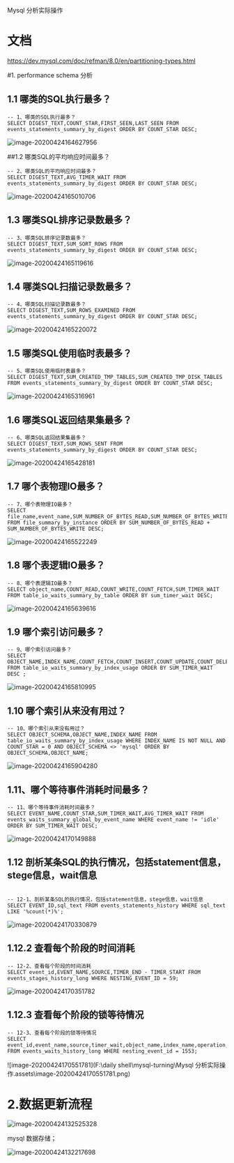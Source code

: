 Mysql 分析实际操作

# 文档

https://dev.mysql.com/doc/refman/8.0/en/partitioning-types.html



#1. performance schema 分析

## 1.1  哪类的SQL执行最多？

```
-- 1、哪类的SQL执行最多？
SELECT DIGEST_TEXT,COUNT_STAR,FIRST_SEEN,LAST_SEEN FROM events_statements_summary_by_digest ORDER BY COUNT_STAR DESC;
```

![image-20200424164627956](http://q8xc9za4f.bkt.clouddn.com/cloudflare/image-20200424164627956.png)

##1.2 哪类SQL的平均响应时间最多？

```
-- 2、哪类SQL的平均响应时间最多？
SELECT DIGEST_TEXT,AVG_TIMER_WAIT FROM events_statements_summary_by_digest ORDER BY COUNT_STAR DESC;
```

![image-20200424165010706](http://q8xc9za4f.bkt.clouddn.com/cloudflare/image-20200424165010706.png)

## 1.3 哪类SQL排序记录数最多？

```
-- 3、哪类SQL排序记录数最多？
SELECT DIGEST_TEXT,SUM_SORT_ROWS FROM events_statements_summary_by_digest ORDER BY COUNT_STAR DESC;
```

![image-20200424165119616](http://q8xc9za4f.bkt.clouddn.com/cloudflare/image-20200424165119616.png)



## 1.4 哪类SQL扫描记录数最多？

```
-- 4、哪类SQL扫描记录数最多？
SELECT DIGEST_TEXT,SUM_ROWS_EXAMINED FROM events_statements_summary_by_digest ORDER BY COUNT_STAR DESC;
```

![image-20200424165220072](http://q8xc9za4f.bkt.clouddn.com/cloudflare/image-20200424165220072.png)



## 1.5 哪类SQL使用临时表最多？

```
-- 5、哪类SQL使用临时表最多？
SELECT DIGEST_TEXT,SUM_CREATED_TMP_TABLES,SUM_CREATED_TMP_DISK_TABLES FROM events_statements_summary_by_digest ORDER BY COUNT_STAR DESC;
```

![image-20200424165316961](http://q8xc9za4f.bkt.clouddn.com/cloudflare/image-20200424165316961.png)

## 1.6 哪类SQL返回结果集最多？

```
-- 6、哪类SQL返回结果集最多？
SELECT DIGEST_TEXT,SUM_ROWS_SENT FROM events_statements_summary_by_digest ORDER BY COUNT_STAR DESC;
```

![image-20200424165428181](http://q8xc9za4f.bkt.clouddn.com/cloudflare/image-20200424165428181.png)



## 1.7 哪个表物理IO最多？

```
-- 7、哪个表物理IO最多？
SELECT file_name,event_name,SUM_NUMBER_OF_BYTES_READ,SUM_NUMBER_OF_BYTES_WRITE FROM file_summary_by_instance ORDER BY SUM_NUMBER_OF_BYTES_READ + SUM_NUMBER_OF_BYTES_WRITE DESC;

```

![image-20200424165522249](http://q8xc9za4f.bkt.clouddn.com/cloudflare/image-20200424165522249.png)

## 1.8  哪个表逻辑IO最多？

```
-- 8、哪个表逻辑IO最多？
SELECT object_name,COUNT_READ,COUNT_WRITE,COUNT_FETCH,SUM_TIMER_WAIT FROM table_io_waits_summary_by_table ORDER BY sum_timer_wait DESC;
```

![image-20200424165639616](http://q8xc9za4f.bkt.clouddn.com/cloudflare/image-20200424165639616.png)

## 1.9 哪个索引访问最多？



```
-- 9、哪个索引访问最多？
SELECT OBJECT_NAME,INDEX_NAME,COUNT_FETCH,COUNT_INSERT,COUNT_UPDATE,COUNT_DELETE FROM table_io_waits_summary_by_index_usage ORDER BY SUM_TIMER_WAIT DESC ;
```

![image-20200424165810995](http://q8xc9za4f.bkt.clouddn.com/cloudflare/image-20200424165810995.png)

## 1.10  哪个索引从来没有用过？



```
-- 10、哪个索引从来没有用过？
SELECT OBJECT_SCHEMA,OBJECT_NAME,INDEX_NAME FROM table_io_waits_summary_by_index_usage WHERE INDEX_NAME IS NOT NULL AND COUNT_STAR = 0 AND OBJECT_SCHEMA <> 'mysql' ORDER BY OBJECT_SCHEMA,OBJECT_NAME;

```

![image-20200424165904280](http://q8xc9za4f.bkt.clouddn.com/cloudflare/image-20200424165904280.png)

##  1.11、哪个等待事件消耗时间最多？

```
-- 11、哪个等待事件消耗时间最多？
SELECT EVENT_NAME,COUNT_STAR,SUM_TIMER_WAIT,AVG_TIMER_WAIT FROM events_waits_summary_global_by_event_name WHERE event_name != 'idle' ORDER BY SUM_TIMER_WAIT DESC;

```

![image-20200424170149888](http://q8xc9za4f.bkt.clouddn.com/cloudflare/image-20200424170149888.png)



## 1.12 剖析某条SQL的执行情况，包括statement信息，stege信息，wait信息

```

-- 12-1、剖析某条SQL的执行情况，包括statement信息，stege信息，wait信息
SELECT EVENT_ID,sql_text FROM events_statements_history WHERE sql_text LIKE '%count(*)%';
```

![image-20200424170330879](http://q8xc9za4f.bkt.clouddn.com/cloudflare/image-20200424170330879.png)

## 1.12.2 查看每个阶段的时间消耗



```
-- 12-2、查看每个阶段的时间消耗
SELECT event_id,EVENT_NAME,SOURCE,TIMER_END - TIMER_START FROM events_stages_history_long WHERE NESTING_EVENT_ID = 59;
```

![image-20200424170351782](http://q8xc9za4f.bkt.clouddn.com/cloudflare/image-20200424170351782.png)

## 1.12.3 查看每个阶段的锁等待情况

```
-- 12-3、查看每个阶段的锁等待情况
SELECT event_id,event_name,source,timer_wait,object_name,index_name,operation,nesting_event_id FROM events_waits_history_long WHERE nesting_event_id = 1553;
```

![image-20200424170551781](F:\daily shell\mysql-turning\Mysql 分析实际操作.assets\image-20200424170551781.png)



# 2.数据更新流程





![image-20200424132525328](http://q8xc9za4f.bkt.clouddn.com/cloudflare/image-20200424132525328.png)



mysql 数据存储；



<img src="http://q8xc9za4f.bkt.clouddn.com/cloudflare/image-20200424132217698.png" alt="image-20200424132217698"  />